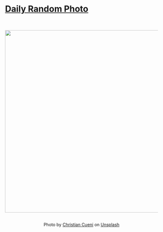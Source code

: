 # [Daily Random Photo](https://www.dailyrandomphoto.com/)

<div align="center">
  <br>
  <br>
  <a href="https://www.dailyrandomphoto.com/p/2025/2025-10-17/"><img src="https://images.unsplash.com/photo-1759497036940-c1ec6b733439?crop=entropy&cs=tinysrgb&fit=max&fm=jpg&ixid=M3w3NzUwOHwwfDF8cmFuZG9tfHx8fHx8fHx8MTc2MDY2MTgyOHw&ixlib=rb-4.1.0&q=80&w=1080" width="600px"></a>
  <br>
  <br>
  <p class="has-text-grey">Photo by <a href="https://unsplash.com/@chrigu?utm_source=Daily%20Random%20Photo&amp;utm_medium=referral" target="_blank" rel="noopener noreferrer">Christian Cueni</a> on <a href="https://unsplash.com/photos/rocky-cliff-above-clouds-with-snowy-mountains-beyond-vO2A5WWShSo?utm_source=Daily%20Random%20Photo&amp;utm_medium=referral" target="_blank" rel="noopener noreferrer">Unsplash</a></p>
</div>
